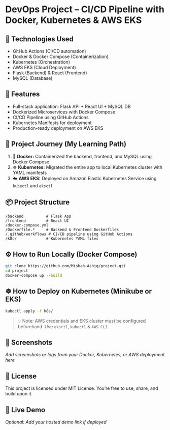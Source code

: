 # DevOps Project – CI/CD Pipeline with Docker, Kubernetes & AWS EKS

## 🔧 Technologies Used
- GitHub Actions (CI/CD automation)
- Docker & Docker Compose (Containerization)
- Kubernetes (Orchestration)
- AWS EKS (Cloud Deployment)
- Flask (Backend) & React (Frontend)
- MySQL (Database)

## 🚀 Features
- Full-stack application: Flask API + React UI + MySQL DB
- Dockerized Microservices with Docker Compose
- CI/CD Pipeline using GitHub Actions
- Kubernetes Manifests for deployment
- Production-ready deployment on AWS EKS

## 🧠 Project Journey (My Learning Path)
1. 🐳 **Docker:** Containerized the backend, frontend, and MySQL using Docker Compose  
2. ☸️ **Kubernetes:** Migrated the entire app to local Kubernetes cluster with YAML manifests  
3. ☁️ **AWS EKS:** Deployed on Amazon Elastic Kubernetes Service using `kubectl` and `eksctl`

## 📦 Project Structure
```
/backend          # Flask App  
/frontend         # React UI  
/docker-compose.yml  
/Dockerfile.*     # Backend & Frontend Dockerfiles  
/.github/workflows # CI/CD pipeline using GitHub Actions  
/k8s/             # Kubernetes YAML files  
```

## ⚙️ How to Run Locally (Docker Compose)
```bash
git clone https://github.com/Misbah-Ashiq/project.git
cd project
docker-compose up --build
```

## ☸️ How to Deploy on Kubernetes (Minikube or EKS)
```bash
kubectl apply -f k8s/
```
> 💡 Note: AWS credentials and EKS cluster must be configured beforehand. Use `eksctl`, `kubectl` & `AWS CLI`.

## 📸 Screenshots
_Add screenshots or logs from your Docker, Kubernetes, or AWS deployment here_

## 📄 License
This project is licensed under MIT License. You’re free to use, share, and build upon it.

## 🔗 Live Demo
_Optional: Add your hosted demo link if deployed_